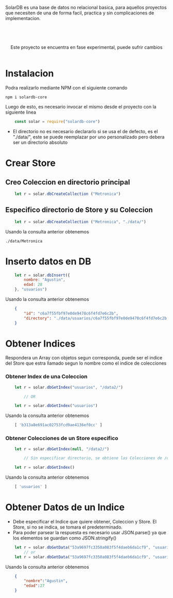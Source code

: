 
SolarDB es una base de datos no relacional basica, para aquellos proyectos que necesiten de una de forma facil, practica y sin complicaciones de implementacion.

#


<p align="center">
  <br><br>
  Este proyecto se encuentra en fase experimental, puede sufrir cambios
  <br><br>
</p>

# Instalacion

Podra realizarlo mediante NPM con el siguiente comando

```
npm i solardb-core
```
Luego de esto, es necesario invocar el mismo desde el proyecto con la siguiente linea

```js
    const solar = require("solardb-core")
```


- El directorio no es necesario declararlo si se usa el de defecto, es el "./data/", este se puede reemplazar por uno personalizado pero debera ser un directorio absoluto

# Crear Store

## Creo Coleccion en directorio principal
```js
    let r = solar.dbCreateCollection ("Metronica")
```

## Especifico directorio de Store y su Coleccion

```js
    let r = solar.dbCreateCollection ("Metronica", "./data/")
```

Usando la consulta anterior obtenemos 

`./data/Metronica`

# Inserto datos en DB

```js
    let r = solar.dbInsert({
        nombre: "Agustin",
        edad: 28
    }, "usuarios")

```

Usando la consulta anterior obtenemos 

```json
    {
        "id": "c6a7f55fbf97e0de9478c6f4fd7e6c2b",
        "directory": "./data/usuarios/c6a7f55fbf97e0de9478c6f4fd7e6c2b.json"
    }
```

# Obtener Indices

Respondera un Array con objetos segun corresponda, puede ser el indice del Store que estra llamado segun lo nombre como el indice de colecciones

### Obtener Index de una Coleccion

```js
    let r = solar.dbGetIndex("usuarios", "/data2/")

        // OR

    let r = solar.dbGetIndex("usuarios")
```

Usando la consulta anterior obtenemos

```js
    [ 'b313a8e691ac02753fcd9ae4136ef0cc' ]
```


### Obtener Colecciones de un Store especifico

```js
    let r = solar.dbGetIndex(null, "/data2/")

        // Sin especificar directorio, se obtiene las Colecciones de /data

    let r = solar.dbGetIndex()
```

Usando la consulta anterior obtenemos

```js
    [ 'usuarios' ]
```

# Obtener Datos de un Indice

- Debe especificar el Indice que quiere obtener, Coleccion y Store. El Store, si no se indica, se tomara el predeterminado.
- Para poder parsear la respuesta es necesario usar JSON.parse() ya que los elementos se guardan como JSON.stringify()


```js
    let r = solar.dbGetData("53a9697fc3350a083f5f4daeb6da1cf9", "usuarios", "./data/")
        // or
    let r = solar.dbGetData("53a9697fc3350a083f5f4daeb6da1cf9", "usuarios")
```

Usando la consulta anterior obtenemos

```json
    {
        "nombre":"Agustin",
        "edad":27
    }
```
